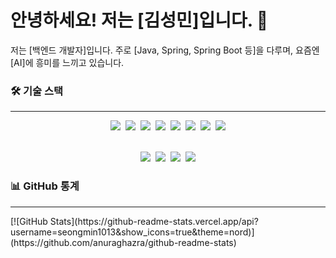 # 안녕하세요! 저는 [김성민]입니다. 👋

저는 [백엔드 개발자]입니다.
주로 [Java, Spring, Spring Boot 등]을 다루며, 
요즘엔 [AI]에 흥미를 느끼고 있습니다.

### 🛠️ 기술 스택
---

<div align="center">
  <img src="https://img.shields.io/badge/Java-007396?style=for-the-badge&logo=java&logoColor=white">&nbsp;
  <img src="https://img.shields.io/badge/SpringBoot-6DB33F?style=for-the-badge&logo=springboot&logoColor=white">&nbsp;
  <img src="https://img.shields.io/badge/JPA-599B59?style=for-the-badge&logo=spring&logoColor=white">&nbsp;
  <img src="https://img.shields.io/badge/MySQL-4479A1?style=for-the-badge&logo=mysql&logoColor=white">&nbsp;
  <img src="https://img.shields.io/badge/HTML5-E34F26?style=for-the-badge&logo=html5&logoColor=white">&nbsp;
  <img src="https://img.shields.io/badge/CSS3-1572B6?style=for-the-badge&logo=css3&logoColor=white">&nbsp;
  <img src="https://img.shields.io/badge/JavaScript-F7DF1E?style=for-the-badge&logo=javascript&logoColor=black">&nbsp;
  <img src="https://img.shields.io/badge/Bootstrap-7952B3?style=for-the-badge&logo=bootstrap&logoColor=white">

  <br> <img src="https://img.shields.io/badge/Git-F05032?style=for-the-badge&logo=git&logoColor=white">&nbsp;
  <img src="https://img.shields.io/badge/GitHub-181717?style=for-the-badge&logo=github&logoColor=white">&nbsp;
  <img src="https://img.shields.io/badge/Postman-FF6C37?style=for-the-badge&logo=postman&logoColor=white">&nbsp;
  <img src="https://img.shields.io/badge/Notion-000000?style=for-the-badge&logo=notion&logoColor=white">
</div>


### 📊 GitHub 통계
<hr>
[![GitHub Stats](https://github-readme-stats.vercel.app/api?username=seongmin1013&show_icons=true&theme=nord)](https://github.com/anuraghazra/github-readme-stats)
